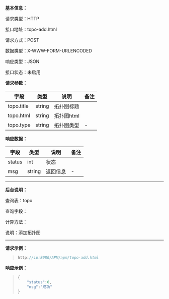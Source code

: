 **基本信息：**

请求类型：HTTP

接口地址：topo-add.html

请求方式：POST

数据类型：X-WWW-FORM-URLENCODED

响应类型：JSON

接口状态：未启用

**请求参数：**

| **字段** | **类型** | **说明** | **备注** |
| --- | --- | --- | --- |
| topo.title | string | 拓扑图标题 | |
| topo.html | string | 拓扑图html | |
| topo.type | string | 拓扑图类型 | - |

**响应数据：**

| **字段** | **类型** | **说明** | **备注** |
| --- | --- | --- | --- |
| status | int | 状态 | |
| msg | string | 返回信息 | - |

---

**后台说明：**

查询表：topo

查询字段：

计算方法：

说明：添加拓扑图

---

**请求示例：**

> ```js
> http://ip:8080/APM/apm/topo-add.html
> ```

**响应示例：**

> ```js
> {
>     "status":0,
>     "msg":"成功"
> }
> ```